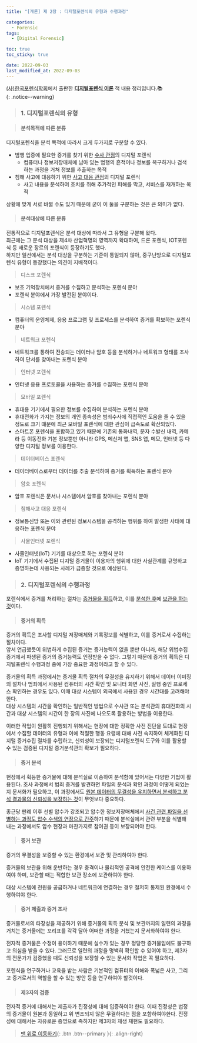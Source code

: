 ```yaml
---
title: "[개론] 제 2장 : 디지털포렌식의 유형과 수행과정"

categories:
  - Forensic
tags:
  - [Digital Forensic]

toc: true
toc_sticky: true

date: 2022-09-03
last_modified_at: 2022-09-03
---
```


[(사)한국포렌식학회](https://forensickorea.org/wp/)에서 출판한 [**디지털포렌식 이론**](https://search.shopping.naver.com/book/catalog/32481978729?cat_id=50010766&frm=PBOKPRO&query=%EB%94%94%EC%A7%80%ED%84%B8%ED%8F%AC%EB%A0%8C%EC%8B%9D+%EC%9D%B4%EB%A1%A0&NaPm=ct%3Dl7kb4iao%7Cci%3Df672ca7a7ebddf73f558d4a3eacc24a79c68a8d1%7Ctr%3Dboknx%7Csn%3D95694%7Chk%3D75bb35ce216181993b793efcef183fe3709d14b6) 책 내용 정리입니다.📚  
{: .notice--warning}

> ### 1. 디지털포렌식의 유형

> #### 분석목적에 따른 분류

디지털포렌식을 분석 목적에 따라서 크게 두가지로 구분할 수 있다.

- 범행 입증에 필요한 증거를 찾기 위한 <u>수사 관점</u>의 디지털 포렌식
  - 컴퓨터나 정보저장매체에 남아 있는 범행의 흔적이나 정보를 복구하거나 검색하는 과정을 거쳐 정보를 추출하는 목적
    <br>
- 침해 사고에 대응하기 위한 <u>사고 대응 관점</u>의 디지털 포렌식
  - 사고 내용을 분석하여 조치를 취해 추가적인 피해를 막고, 서비스를 재개하는 목적

상황에 맞게 서로 바뀔 수도 있기 때문에 굳이 이 둘을 구분하는 것은 큰 의미가 없다.

> #### 분석대상에 따른 분류

전통적으로 디지털포렌식은 분석 대상에 따라서 그 유형을 구분해 왔다.  
최근에는 그 분석 대상을 제4차 산업혁명의 영역까지 확대하여, 드론 포렌식, IOT포렌식 등 새로운 장르의 포렌식이 등장하기도 했다.  
하지만 일선에서는 분석 대상을 구분하는 기준이 통일되지 않아, 중구난방으로 디지털포렌식 유형이 등장했다는 의견이 지배적이다.

> 디스크 포렌식

- 보조 기억장치에서 증거를 수집하고 분석하는 포렌식 분야
- 포렌식 분야에서 가장 발전된 분야이다.

> 시스템 포렌식

- 컴퓨터의 운영체제, 응용 프로그램 및 프로세스를 분석하여 증거를 확보하는 포렌식 분야

> 네트워크 포렌식

- 네트워크를 통하여 전송되는 데이터나 암호 등을 분석하거나 네트워크 형태를 조사하여 단서를 찾아내는 포렌식 분야

> 인터넷 포렌식

- 인터넷 응용 프로토콜을 사용하는 증거를 수집하는 포렌식 분야

> 모바일 포렌식

- 휴대용 기기에서 필요한 정보를 수집하여 분석하는 포렌식 분야
- 휴대전화가 가지는 정보의 개인 종속성은 범죄수사에 직접적인 도움을 줄 수 있을 정도로 크기 떄문에 최근 모바일 포렌식에 대한 관심이 급속도로 확산되었다.
- 스마트폰 포렌식을 포함하고 있기 때문에 기존의 통화내역, 문자 수발신 내역, 카메라 등 이동전화 기본 정보뿐만 아니라 GPS, 메신저 앱, SNS 앱, 메모, 인터넷 등 다양한 디지털 정보를 이용한다.

> 데이터베이스 포렌식

- 데이터베이스로부터 데이터를 추출 분석하여 증거를 획득하는 포렌식 분야

> 암호 포렌식

- 암호 포렌식은 문서나 시스템에서 암호를 찾아내는 포렌식 분야

> 침해사고 대응 포렌식

- 정보통신망 또는 이와 관련된 정보시스템을 공격하는 행위를 하여 발생한 사태에 대응하는 포렌식 분야

> 사물인터넷 포렌식

- 사물인터넷(IoT) 기기를 대상으로 하는 포렌식 분야
- IoT 기기에서 수집된 디지털 증거물이 이용자의 행위에 대한 사실관계를 규명하고 증명하는데 사용되는 사례가 급증할 것으로 예상된다.

> ### 2. 디지털포렌식의 수행과정

포렌식에서 증거를 처리하는 절차는 <u>증거물을 획득</u>하고, 이를 <u>분석한 후</u>에 <u>보관을 하는 것</u>이다.

> #### 증거의 획득

증거의 획득은 조사할 디지털 저장매체와 기록정보를 식별하고, 이를 증거로서 수집하는 절차이다.  
앞서 언급했듯이 위법하게 수집된 증거는 증거능력이 없을 뿐만 아니라, 해당 위법수집증거에서 파생된 증거의 증거능력도 인정받을 수 없다. 그렇기 때문에 증거의 획득은 디지털포렌식 수행과정 중에 가장 중요한 과정이라고 할 수 있다.

증거물의 획득 과정에서는 증거물 획득 절차의 무결성을 유지하기 위해서 데이터 이미징의 절차나 범죄에서 사용된 컴퓨터의 시간 확인 및 모니터 화면 사진, 실행 중인 프로세스 확인하는 경우도 있다. 이때 대상 시스템이 외국에서 사용된 경우 시간대를 고려해야한다.  
대상 시스템의 시간을 확인하는 일반적인 방법으로 수사관 또는 분석관의 휴대전화의 시간과 대상 시스템의 시간이 한 장의 사진에 나오도록 촬용하는 방법을 이용한다.

이러한 작업이 원활히 진행되기 위해서는 현장에 대한 정확한 사전 진단을 토대로 현장에서 수집할 데이터의 유형과 이에 적절한 행동 요령에 대해 사전 숙지하여 체계화된 디지털 증거수집 절차를 수립하고, 신뢰성이 보장되는 디지털포렌식 도구와 이를 활용할 수 있는 검증된 디지털 증거분석관의 확보가 필요하다.

> #### 증거 분석

현장에서 획등한 증거물에 대해 분석실로 이송하여 분석함에 있어서는 다양한 기법이 활용된다.
조사 과정에서 범죄 증거를 발견하면 파일의 분석과 확인 과정이 어떻게 되었는지 문서화가 필요하고, 이 과정에서도 <u>원본 데이터의 무결성을 유지하면서 분석하고 분석 결과물의 신뢰성을 보장하는 것</u>이 무엇보다 중요하다.

종근당 판례 이후 선별 압수가 강조되고 압수한 정보저장매체에서 <u>사건 관련 파일을 선별하는 과정도 압수 수색의 연장으로 간주</u>하기 때문에 분석실에서 관련 부분을 식별해 내는 과정에서도 압수 현장과 마찬가지로 참여권 등이 보장되어야 한다.

> #### 증거 보관

증거의 무결성을 보증할 수 있는 환경에서 보관 및 관리하여야 한다.

증거물의 보관을 위해 운반하는 경우 충격이나 물리적인 공격에 안전한 케이스를 이용하여야 하며, 보관할 때는 적합한 보관 장소에 보관하여야 한다.

대상 시스템에 전원을 공급하거나 네트워크에 연결하는 경우 철저히 통제된 환경에서 수행하여야 한다.

> #### 증거 제출과 증거 조사

증거물로서의 타장성을 제공하기 위해 증거물의 획득 분석 및 보관까지의 일련의 과정을 거치는 증거물에는 꼬리표를 각각 달아 어떠한 과정을 거쳤는지 문서화하여야 한다.

전자적 증거물은 수정이 용이하기 때문에 실수가 있는 경우 정당한 증거물임에도 불구하고 의심을 받을 수 있다.
그러므로 일련의 과정을 명백히 확인할 수 있어야 하고, 제3자의 전문가가 검증했을 때도 신뢰성을 보장할 수 있는 문서화 작업은 꼭 필요하다.

포렌식을 연구하거나 교육을 받는 사람은 기본적인 컴퓨터의 이해와 폭넓은 사고, 그리고 증거로서의 역할을 할 수 있는 방안 등을 연구하여야 할것이다.

> #### 제3자의 검증

전자적 증거에 대해서는 제출자가 진정성에 대해 입증하여야 한다. 이때 진정성은 법정의 증거물이 원본과 동일하고 위 변조되지 않은 무결하다는 점을 포함하여야한다. 진정성에 대해서는 자유로운 증명으로 족하지만 제3자의 재생 재현도 필요하다.

> [맨 위로 이동하기](#){: .btn .btn--primary }{: .align-right}
